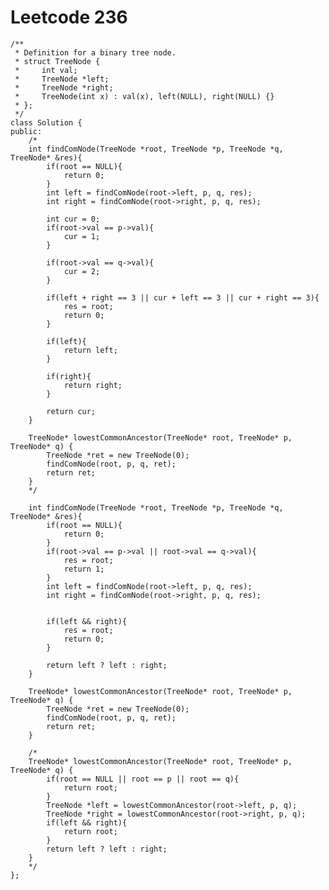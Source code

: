 # Leetcode 236
    /**
     * Definition for a binary tree node.
     * struct TreeNode {
     *     int val;
     *     TreeNode *left;
     *     TreeNode *right;
     *     TreeNode(int x) : val(x), left(NULL), right(NULL) {}
     * };
     */
    class Solution {
    public:
        /*
        int findComNode(TreeNode *root, TreeNode *p, TreeNode *q, TreeNode* &res){
            if(root == NULL){
                return 0;
            }
            int left = findComNode(root->left, p, q, res);
            int right = findComNode(root->right, p, q, res);

            int cur = 0;
            if(root->val == p->val){
                cur = 1;
            }

            if(root->val == q->val){
                cur = 2;
            }

            if(left + right == 3 || cur + left == 3 || cur + right == 3){
                res = root;
                return 0;
            }

            if(left){
                return left;
            }

            if(right){
                return right;
            }

            return cur;
        }

        TreeNode* lowestCommonAncestor(TreeNode* root, TreeNode* p, TreeNode* q) {
            TreeNode *ret = new TreeNode(0);
            findComNode(root, p, q, ret);
            return ret;
        }
        */

        int findComNode(TreeNode *root, TreeNode *p, TreeNode *q, TreeNode* &res){
            if(root == NULL){
                return 0;
            }
            if(root->val == p->val || root->val == q->val){
                res = root;
                return 1;
            }
            int left = findComNode(root->left, p, q, res);
            int right = findComNode(root->right, p, q, res);


            if(left && right){
                res = root;
                return 0;
            }

            return left ? left : right;
        }

        TreeNode* lowestCommonAncestor(TreeNode* root, TreeNode* p, TreeNode* q) {
            TreeNode *ret = new TreeNode(0);
            findComNode(root, p, q, ret);
            return ret;
        }

        /*
        TreeNode* lowestCommonAncestor(TreeNode* root, TreeNode* p, TreeNode* q) {
            if(root == NULL || root == p || root == q){
                return root;
            }
            TreeNode *left = lowestCommonAncestor(root->left, p, q);
            TreeNode *right = lowestCommonAncestor(root->right, p, q);
            if(left && right){
                return root;
            }
            return left ? left : right;
        }
        */
    };
